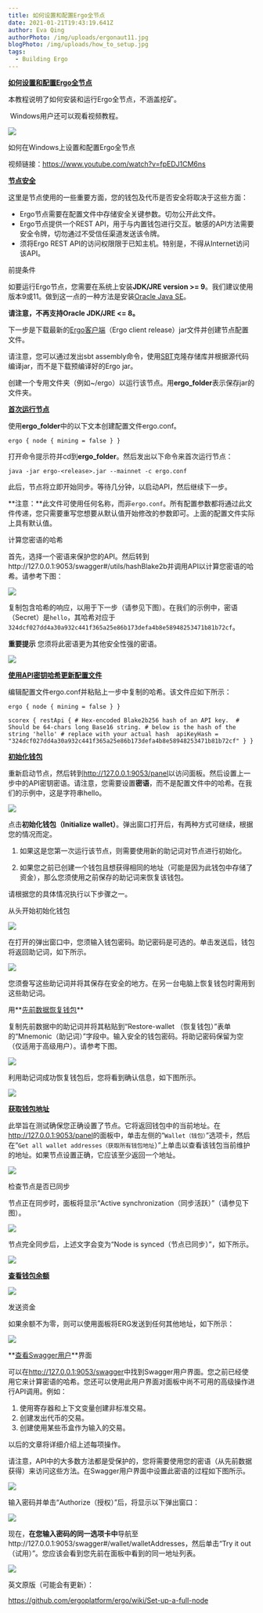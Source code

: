 ```yaml
---
title: 如何设置和配置Ergo全节点
date: 2021-01-21T19:43:19.641Z
author: Eva Qing
authorPhoto: /img/uploads/ergonaut11.jpg
blogPhoto: /img/uploads/how_to_setup.jpg
tags:
  - Building Ergo
---
```

**[如何设置和配置Ergo全节点](https://github.com/ergoplatform/ergo/wiki/Set-up-a-full-node#how-to-set-up-and-configure-a-full-ergo-node)**

本教程说明了如何安装和运行Ergo全节点，不涵盖挖矿。

 Windows用户还可以观看视频教程。

![](/img/uploads/smart1.jpg)

如何在Windows上设置和配置Ergo全节点 

视频链接：<https://www.youtube.com/watch?v=fpEDJ1CM6ns>

**[节点安全](https://github.com/ergoplatform/ergo/wiki/Set-up-a-full-node#node-security)**

这里是节点使用的一些重要方面，您的钱包及代币是否安全将取决于这些方面：

* Ergo节点需要在配置文件中存储安全关键参数。切勿公开此文件。
* Ergo节点提供一个REST API，用于与内置钱包进行交互。敏感的API方法需要安全令牌，切勿通过不受信任渠道发送该令牌。
* 须将Ergo REST API的访问权限限于已知主机。特别是，不得从Internet访问该API。

前提条件

如要运行Ergo节点，您需要在系统上安装**JDK/JRE version >= 9**。我们建议使用版本9或11。做到这一点的一种方法是安装[Oracle Java SE](https://www.oracle.com/technetwork/java/javase/overview/index.html)。

**请注意，不再支持Oracle JDK/JRE <= 8。**

下一步是下载最新的[Ergo客户端](https://github.com/ergoplatform/ergo/releases/)（Ergo client release）jar文件并创建节点配置文件。

请注意，您可以通过发出sbt assembly命令，使用[SBT](https://www.scala-sbt.org/)克隆存储库并根据源代码编译jar，而不是下载预编译好的Ergo jar。

创建一个专用文件夹（例如~/ergo）以运行该节点。用**ergo_folder**表示保存jar的文件夹。

**[首次运行节点](https://github.com/ergoplatform/ergo/wiki/Set-up-a-full-node#running-the-node-for-the-first-time)**

使用**ergo_folder**中的以下文本创建配置文件ergo.conf。

`ergo {
  node {
    mining = false
  }
}`

打开命令提示符并cd到**ergo_folder**。然后发出以下命令来首次运行节点：

`java -jar ergo-<release>.jar --mainnet -c ergo.conf`

此后，节点将立即开始同步。等待几分钟，以启动API，然后继续下一步。

**注意：**此文件可使用任何名称，而非`ergo.conf`。所有配置参数都将通过此文件传递，您只需要重写您想要从默认值开始修改的参数即可。上面的配置文件实际上具有默认值。

计算您密语的哈希

首先，选择一个密语来保护您的API。然后转到http://127.0.0.1:9053/swagger#/utils/hashBlake2b并调用API以计算您密语的哈希。请参考下图：

![](/img/uploads/ch111.png)

复制包含哈希的响应，以用于下一步（请参见下图）。在我们的示例中，密语（Secret）是`hello`，其哈希对应于`324dcf027dd4a30a932c441f365a25e86b173defa4b8e58948253471b81b72cf`。

**重要提示** 您须将此密语更为其他安全性强的密语。

![](/img/uploads/ch222.png)

**[使用API密钥哈希更新配置文件](https://github.com/ergoplatform/ergo/wiki/Set-up-a-full-node#update-config-file-with-api-key-hash)**

编辑配置文件ergo.conf并粘贴上一步中复制的哈希。该文件应如下所示：

`ergo {
  node {
    mining = false
  }
}`

`scorex {
 restApi {
    # Hex-encoded Blake2b256 hash of an API key. 
    # Should be 64-chars long Base16 string.
    # below is the hash of the string 'hello'
    # replace with your actual hash 
    apiKeyHash = "324dcf027dd4a30a932c441f365a25e86b173defa4b8e58948253471b81b72cf"
  }
}`

**[初始化钱包](https://github.com/ergoplatform/ergo/wiki/Set-up-a-full-node#initialize-wallet)**

重新启动节点，然后转到<http://127.0.0.1:9053/panel>以访问面板。然后设置上一步中的API密钥密语。请注意，您需要设置**密语**，而不是配置文件中的哈希。在我们的示例中，这是字符串hello。

![](/img/uploads/ch333.png)

点击**初始化钱包（Initialize wallet）**。弹出窗口打开后，有两种方式可继续，根据您的情况而定。

1. 如果这是您第一次运行该节点，则需要使用新的助记词对节点进行初始化。

2. 如果您之前已创建一个钱包且想获得相同的地址（可能是因为此钱包中存储了资金），那么您须使用之前保存的助记词来恢复该钱包。

请根据您的具体情况执行以下步骤之一。

从头开始初始化钱包

![](/img/uploads/ch444.png)

在打开的弹出窗口中，您须输入钱包密码。助记密码是可选的。单击发送后，钱包将返回助记词，如下所示。

![](/img/uploads/ch555.png)

您须誊写这些助记词并将其保存在安全的地方。在另一台电脑上恢复钱包时需用到这些助记词。

用**[先前数据恢复钱包](https://github.com/ergoplatform/ergo/wiki/Set-up-a-full-node#restore-wallet-from-earlier)**

复制先前数据中的助记词并将其粘贴到“Restore-wallet （恢复钱包）”表单的“Mnemonic（助记词）”字段中。输入安全的钱包密码。将助记密码保留为空（仅适用于高级用户）。请参考下图。

![](/img/uploads/ch666.png)

利用助记词成功恢复钱包后，您将看到确认信息，如下图所示。

![](/img/uploads/ch777.png)

**[获取钱包地址](https://github.com/ergoplatform/ergo/wiki/Set-up-a-full-node#get-wallet-addresses)**

此举旨在测试确保您正确设置了节点。它将返回钱包中的当前地址。在 <http://127.0.0.1:9053/panel>的面板中，单击左侧的“`Wallet（钱包）`”选项卡，然后在“`Get all wallet addresses（获取所有钱包地址`）”上单击以查看该钱包当前维护的地址。如果节点设置正确，它应该至少返回一个地址。

![](/img/uploads/ch888.png)

检查节点是否已同步

节点正在同步时，面板将显示“Active synchronization（同步活跃）”（请参见下图）。

![](/img/uploads/ch999.png)

节点完全同步后，上述文字会变为“Node is synced（节点已同步）”，如下所示。

![](/img/uploads/ch101010.png)

**[查看钱包余额](https://github.com/ergoplatform/ergo/wiki/Set-up-a-full-node#check-wallet-balance)**

![](/img/uploads/ch111111.png)

发送资金

如果余额不为零，则可以使用面板将ERG发送到任何其他地址，如下所示：

![](/img/uploads/ch121212.png)

**[查看Swagger用户](https://github.com/ergoplatform/ergo/wiki/Set-up-a-full-node#view-the-swagger-ui)**界面

可以在<http://127.0.0.1:9053/swagger>中找到Swagger用户界面。您之前已经使用它来计算密语的哈希。您还可以使用此用户界面对面板中尚不可用的高级操作进行API调用。例如：

1. 使用寄存器和上下文变量创建非标准交易。
2. 创建发出代币的交易。
3. 创建使用某些币盒作为输入的交易。

以后的文章将详细介绍上述每项操作。

请注意，API中的大多数方法都是受保护的，您将需要使用您的密语（从先前数据获得）来访问这些方法。在Swagger用户界面中设置此密语的过程如下图所示。

![](/img/uploads/ch131313.png)

输入密码并单击“Authorize（授权）”后，将显示以下弹出窗口：

![](/img/uploads/ch141414.png)

现在，**在您输入密码的同一选项卡中**导航至http://127.0.0.1:9053/swagger#/wallet/walletAddresses，然后单击“Try it out（试用）”。您应该会看到您先前在面板中看到的同一地址列表。

![](/img/uploads/ch151515.png)

英文原版（可能会有更新）：

<https://github.com/ergoplatform/ergo/wiki/Set-up-a-full-node>

<!--EndFragment-->